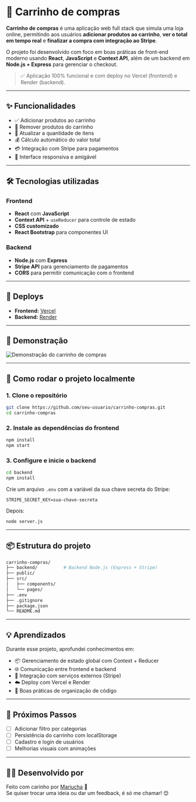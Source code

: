 
# 🛒 Carrinho de compras

**Carrinho de compras** é uma aplicação web full stack que simula uma loja online, permitindo aos usuários **adicionar produtos ao carrinho**, **ver o total em tempo real** e **finalizar a compra com integração ao Stripe**.  

O projeto foi desenvolvido com foco em boas práticas de front-end moderno usando **React**, **JavaScript** e **Context API**, além de um backend em **Node.js + Express** para gerenciar o checkout.

> ✅ Aplicação 100% funcional e com deploy no Vercel (frontend) e Render (backend).

---

## ✨ Funcionalidades

- ✅ Adicionar produtos ao carrinho  
- 🧹 Remover produtos do carrinho  
- 🔄 Atualizar a quantidade de itens  
- 💰 Cálculo automático do valor total  
- 💳 Integração com Stripe para pagamentos  
- 📱 Interface responsiva e amigável  

---

## 🛠️ Tecnologias utilizadas

### Frontend
- **React** com **JavaScript**
- **Context API** + `useReducer` para controle de estado
- **CSS customizado**
- **React Bootstrap** para componentes UI

### Backend
- **Node.js** com **Express**
- **Stripe API** para gerenciamento de pagamentos
- **CORS** para permitir comunicação com o frontend

---

## 🔗 Deploys

- **Frontend:** [Vercel](https://carrinho-compras-gj20hrwhs-vicmariuchas-projects.vercel.app/)  
- **Backend:** [Render](https://carrinho-backend.onrender.com)  

---

## 📸 Demonstração

![Demonstração do carrinho de compras](https://cdn.discordapp.com/attachments/1089566799714078840/1359625148835168386/ezgif.com-video-to-gif-converter.gif?ex=67f82918&is=67f6d798&hm=21248e87fc245b767119b3d036ff9458000149e3d91995a9f417af3d0a76b21b&)

---

## 🚀 Como rodar o projeto localmente

### 1. Clone o repositório

```bash
git clone https://github.com/seu-usuario/carrinho-compras.git
cd carrinho-compras
```

### 2. Instale as dependências do frontend

```bash
npm install
npm start
```

### 3. Configure e inicie o backend

```bash
cd backend
npm install
```

Crie um arquivo `.env` com a variável da sua chave secreta do Stripe:

```env
STRIPE_SECRET_KEY=sua-chave-secreta
```

Depois:

```bash
node server.js
```

---

## 📦 Estrutura do projeto

```bash
carrinho-compras/
├── backend/          # Backend Node.js (Express + Stripe)
├── public/
├── src/
│   ├── components/
│   └── pages/
├── .env
├── .gitignore
├── package.json
└── README.md
```

---

## 💡 Aprendizados

Durante esse projeto, aprofundei conhecimentos em:

- 📦 Gerenciamento de estado global com Context + Reducer  
- 🌐 Comunicação entre frontend e backend  
- 🔐 Integração com serviços externos (Stripe)  
- ☁️ Deploy com Vercel e Render  
- 📄 Boas práticas de organização de código

---

## 🧠 Próximos Passos

- [ ] Adicionar filtro por categorias  
- [ ] Persistência do carrinho com localStorage  
- [ ] Cadastro e login de usuários  
- [ ] Melhorias visuais com animações

---

## 🙋‍♀️ Desenvolvido por

Feito com carinho por [Mariucha](https://github.com/vicmariucha) 💜  
Se quiser trocar uma ideia ou dar um feedback, é só me chamar! 😊

